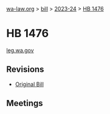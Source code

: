 [wa-law.org](/) > [bill](/bill/) > [2023-24](/bill/2023-24/) > [HB 1476](/bill/2023-24/hb/1476/)

# HB 1476
[leg.wa.gov](https://app.leg.wa.gov/billsummary?BillNumber=1476&Year=2023&Initiative=false)

## Revisions
* [Original Bill](1/)

## Meetings